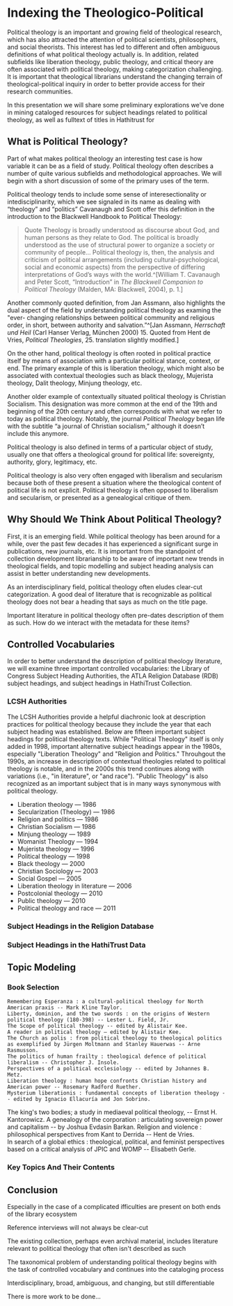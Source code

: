 # Indexing the Theologico-Political 

Political theology is an important and growing field of theological research, 
which has also attracted the attention of political scientists, philosophers, 
and social theorists. This interest has led to different and often ambiguous 
definitions of what political theology actually is. In addition, related 
subfields like liberation theology, public theology, and critical theory are 
often associated with political theology, making categorization challenging. 
It is important that theological librarians understand the changing terrain 
of theological-political inquiry in order to better provide access for their 
research communities. 

In this presentation we will share some preliminary explorations we've done in
mining cataloged resources for subject headings related to political theology, 
as well as fulltext of titles in Hathitrust for 

## What is Political Theology? 

Part of what makes political theology an interesting test case is how 
variable it can be as a field of study. Political theology often describes 
a number of quite various subfields and methodological approaches. We will 
begin with a short discussion of some of the primary uses of the term. 

Political theology tends to include some sense of interesectionality or 
intedisciplinarity, which we see signaled in its name as dealing with 
“theology” and “politics” Cavanaugh and Scott offer this definition in the 
introduction to the Blackwell Handbook to Political Theology: 

> Quote Theology is broadly understood as discourse about God, and human persons 
as they relate to God. The political is broadly understood as the use of 
structural power to organize a society or community of people… Political theology 
is, then, the analysis and criticism of political arrangements (including 
cultural-psychological, social and economic aspects) from the perspective of 
differing interpretations of God’s ways with the world.^[William T. Cavanaugh and Peter Scott, “Introduction” in *The Blackwell Companion to Political Theology* (Malden, MA: Blackwell, 2004), p. 1.]  

Another commonly quoted definition, from Jan Assmann, also highlights the dual 
aspect of the field by understanding political theology as examing the "ever-
changing relationships between political community and religious order, in short, 
between authority and salvation.”^[Jan Assmann, *Herrschaft und Heil* (Carl Hanser Verlag, München 2000) 15. Quoted from Hent de Vries, *Political Theologies*, 25. translation slightly modified.]​ 

On the other hand, political theology is often rooted in political practice 
itself by means of association with a particular political stance, context, 
or end. The primary example of this is liberation theology, which might also 
be associated with contextual theologies such as black theology, Mujerista 
theology, Dalit theology, Minjung theology, etc.

Another older example of contextually situated political theology is Christian 
Socialism. This designation was more common at the end of the 19th and beginning 
of the 20th century and often corresponds with what we refer to today as political 
theology. Notably, the journal *Political Theology* began life with the subtitle 
“a journal of Christian socialism,” although it doesn’t include this anymore. ​

Political theology is also defined in terms of a particular object of study, usually 
one that offers a theological ground for political life: sovereignty, authority, 
glory, legitimacy, etc.​

Political theology is also very often engaged with liberalism and secularism because 
both of these present a situation where the theological content of political life is 
not explicit. Political theology is often opposed to liberalism and secularism, or 
presented as a genealogical critique of them.​

## Why Should We Think About Political Theology?

First, it is an emerging field. While political theology has been around for a while, 
over the past few decades it has experienced a significant surge in publications, new 
journals, etc. It is important from the standpoint of collection development 
librarianship to be aware of important new trends in theological fields, and topic 
modelling and subject heading analysis can assist in better understanding new 
developments.​

As an interdisciplinary field, political theology often eludes clear-cut categorization. 
A good deal of literature that is recognizable as political theology does not bear a 
heading that says as much on the title page. ​

Important literature in political theology often pre-dates description of them as such. 
How do we interact with the metadata for these items?

## Controlled Vocabularies

In order to better understand the description of political theology literature, we will 
examine three important controlled vocabularies: the Library of Congress Subject Heading 
Authorities, the ATLA Religion Database (RDB) subject headings, and subject headings in 
HathiTrust Collection.

### LCSH Authorities 

The LCSH Authorities provide a helpful diachronic look at description practices for 
political theology because they include the year that each subject heading was 
established. Below are fifteen important subject headings for political theology texts.
While "Political Theology" itself is only added in 1998, important alternative 
subject headings appear in the 1980s, especially "Liberation Theology" and "Religion
and Politics." Throuhgout the 1990s, an increase in description of contextual
theologies related to political theology is notable, and in the 2000s this trend 
continues along with variations (i.e., "in literature", or "and race"). "Public
Theology" is also recognized as an important subject that is in many ways synonymous 
with political theology.

* Liberation theology — 1986
* Secularization (Theology) — 1986
* Religion and politics — 1986 
* Christian Socialism — 1986
* Minjung theology — 1989
* Womanist Theology — 1994
* Mujerista theology — 1996
* Political theology — 1998
* Black theology — 2000
* Christian Sociology — 2003
* Social Gospel — 2005
* Liberation theology in literature — 2006
* Postcolonial theology — 2010
* Public theology — 2010
* Political theology and race — 2011

### Subject Headings in the Religion Database 


### Subject Headings in the HathiTrust Data 


## Topic Modeling 


### Book Selection

    Remembering Esperanza : a cultural-political theology for North American praxis -- Mark Kline Taylor.  
    Liberty, dominion, and the two swords : on the origins of Western political theology (180-398) -- Lester L. Field, Jr.  
    The Scope of political theology -- edited by Alistair Kee.  
    A reader in political theology – edited by Alistair Kee.  
    The Church as polis : from political theology to theological politics as exemplified by Jürgen Moltmann and Stanley Hauerwas -- Arne Rasmusson.  
    The politics of human frailty : theological defence of political liberalism -- Christopher J. Insole.  
    Perspectives of a political ecclesiology -- edited by Johannes B. Metz.  
    Liberation theology : human hope confronts Christian history and American power -- Rosemary Radford Ruether.  
    Mysterium liberationis : fundamental concepts of liberation theology -- edited by Ignacio Ellacuría and Jon Sobrino.
The king's two bodies; a study in mediaeval political theology, -- Ernst H. Kantorowicz.
A genealogy of the corporation : articulating sovereign power and capitalism -- by Joshua Evdasin Barkan.
Religion and violence : philosophical perspectives from Kant to Derrida -- Hent de Vries.  
In search of a global ethics : theological, political, and feminist perspectives based on a critical analysis of JPIC and WOMP -- Elisabeth Gerle.


### Key Topics And Their Contents 



## Conclusion

Especially in the case of a complicated ifficulties are present on both ends of the library ecosystem​

Reference interviews will not always be clear-cut​

The existing collection, perhaps even archival material, includes literature relevant to political theology that often isn't described as such​

The taxonomical problem of understanding political theology begins with the task of controlled vocabulary and continues into the cataloging process​

Interdisciplinary, broad, ambiguous, and changing, but still differentiable​

There is more work to be done...​
